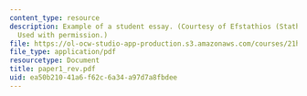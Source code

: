 ```yaml
---
content_type: resource
description: Example of a student essay. (Courtesy of Efstathios (Stathis) Metsovitis.
  Used with permission.)
file: https://ol-ocw-studio-app-production.s3.amazonaws.com/courses/21h-301-the-ancient-world-greece-fall-2004/ea50b21041a6f62c6a34a97d7a8fbdee_paper1_rev.pdf
file_type: application/pdf
resourcetype: Document
title: paper1_rev.pdf
uid: ea50b210-41a6-f62c-6a34-a97d7a8fbdee
---
```

